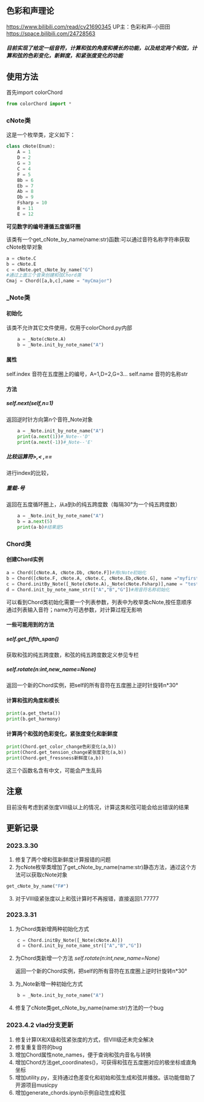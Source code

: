 ## 色彩和声理论

<https://www.bilibili.com/read/cv21690345>
UP主：色彩和声-小田田
<https://space.bilibili.com/24728563>

##### 目前实现了给定一组音符，计算和弦的角度和模长的功能，以及给定两个和弦，计算和弦的色彩变化，新鲜度，和紧张度变化的功能

## 使用方法

首先import colorChord

~~~ python
from colorChord import *
~~~

### cNote类

这是一个枚举类，定义如下：

~~~Python
class cNote(Enum):
    A = 1
    D = 2
    G = 3
    C = 4
    F = 5
    Bb = 6
    Eb = 7
    Ab = 8
    Db = 9
    Fsharp = 10
    B = 11
    E = 12
~~~

**可见数字的编号遵循五度循环圈**

该类有一个get_cNote_by_name(name:str)函数:可以通过音符名称字符串获取cNote枚举对象

~~~python
a = cNote.C
b = cNote.E
c = cNote.get_cNote_by_name("G")
#通过上面三个音来创建和弦Chord类
Cmaj = Chord([a,b,c],name = "myCmajor")
~~~

### _Note类

#### 初始化

该类不允许其它文件使用，仅用于colorChord.py内部

~~~Python
    a = _Note(cNote.A)
    b = _Note.init_by_note_name("A")
~~~

#### 属性

self.index 音符在五度圈上的编号，A=1,D=2,G=3...
self.name 音符的名称str

#### 方法

##### self.next(self,n=1)

返回逆时针方向第n个音符_Note对象

~~~python
    a = _Note.init_by_note_name("A")
    print(a.next(1))#_Note--'D'
    print(a.next(-1))#_Note--'E'
~~~

##### 比较运算符>,< ,==

进行index的比较，

##### 重载-号

返回在五度循环圈上，从a到b的纯五跨度数（每隔30°为一个纯五跨度数）

~~~python
    a = _Note.init_by_note_name("A")
    b = a.next(5)
    print(a-b)#结果是5
~~~

### Chord类

#### 创建Chord实例

~~~python
a = Chord([cNote.A, cNote.Db, cNote.F])#用cNote初始化
b = Chord([cNote.F, cNote.A, cNote.C, cNote.Eb,cNote.G], name ="myfirstchord")
c = Chord.initBy_Note([_Note(cNote.A),_Note(cNote.Fsharp)],name = "test")#用_Note列表初始化
d = Chord.init_by_note_name_str(["A","B","G"])#用音符名称初始化
~~~

可以看到Chord类初始化需要一个列表参数，列表中为枚举类cNote,按任意顺序通过列表输入音符；name为可选参数，对计算过程无影响

#### 一些可能用到的方法

##### self.get_fifth_span()

获取和弦的纯五跨度数，和弦的纯五跨度数定义参见专栏

##### self.rotate(n:int,new_name=None)

返回一个新的Chord实例，把self的所有音符在五度圈上逆时针旋转n*30°

#### 计算和弦的角度和模长

~~~python
print(a.get_theta())
print(b.get_harmony)
~~~

#### 计算两个和弦的色彩变化，紧张度变化和新鲜度

~~~python
print(Chord.get_color_change色彩变化(a,b))
print(Chord.get_tension_change紧张度变化(a,b))
print(Chord.get_fressness新鲜度(a,b))
~~~

这三个函数名含有中文，可能会产生乱码

## 注意

目前没有考虑到紧张度VIII级以上的情况，计算这类和弦可能会给出错误的结果

## 更新记录

### 2023.3.30

1. 修复了两个增和弦新鲜度计算报错的问题
2. 为cNote枚举类增加了get_cNote_by_name(name:str)静态方法，通过这个方法可以获取cNote对象

~~~Python
get_cNote_by_name("F#")
~~~

3. 对于VIII级紧张度以上和弦计算时不再报错，直接返回1.77777

### 2023.3.31

1. 为Chord类新增两种初始化方式

~~~python
    c = Chord.initBy_Note([_Note(cNote.A)])
    d = Chord.init_by_note_name_str(["A","B","G"])
~~~

2. 为Chord类新增一个方法 *self.rotate(n:int,new_name=None)*

   返回一个新的Chord实例，把self的所有音符在五度圈上逆时针旋转n*30°
3. 为_Note新增一种初始化方式

~~~Python
    b = _Note.init_by_note_name("A")
~~~

4. 修复了cNote类get_cNote_by_name(name:str)方法的一个bug

### 2023.4.2 vlad分支更新

1. 修复计算IX和X级和弦紧张度的方式，但VIII级还未完全解决
2. 修复重复音符的bug
3. 增加Chord属性note_names，便于查询和弦内音名与转换
4. 增加Chord方法get_coordinates()，可获得和弦在五度圈对应的极坐标或直角坐标
5. 增加utility.py，支持通过色差变化和初始和弦生成和弦并播放。该功能借助了开源项目musicpy
6. 增加generate_chords.ipynb示例自动生成和弦
